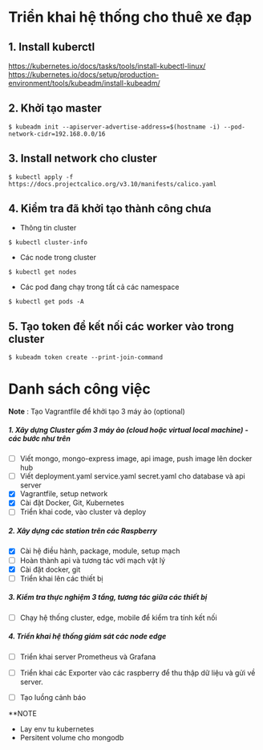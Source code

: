 # Triển khai hệ thống cho thuê xe đạp 

## 1. Install kuberctl
https://kubernetes.io/docs/tasks/tools/install-kubectl-linux/
https://kubernetes.io/docs/setup/production-environment/tools/kubeadm/install-kubeadm/
## 2. Khởi tạo master 
```
$ kubeadm init --apiserver-advertise-address=$(hostname -i) --pod-network-cidr=192.168.0.0/16
```
## 3. Install network cho cluster
```
$ kubectl apply -f https://docs.projectcalico.org/v3.10/manifests/calico.yaml
```
## 4. Kiểm tra đã khởi tạo thành công chưa 
- Thông tin cluster
```
$ kubectl cluster-info
```
- Các node trong cluster
```
$ kubectl get nodes
```
- Các pod đang chạy trong tất cả các namespace
```
$ kubectl get pods -A
```
## 5. Tạo token để kết nối các worker vào trong cluster 
```
$ kubeadm token create --print-join-command
```


# Danh sách công việc
__Note__ : Tạo Vagrantfile để khởi tạo 3 máy ảo (optional) 

##### 1. Xây dựng Cluster gồm 3 máy ảo (cloud hoặc virtual local machine) - các bước như trên
- [ ] Viết mongo, mongo-express image, api image, push image lên docker hub
- [ ] Viết deployment.yaml service.yaml secret.yaml cho database và api server
- [x] Vagrantfile, setup network
- [x] Cài đặt Docker, Git, Kubernetes
- [ ] Triển khai code, vào cluster và deploy
##### 2. Xây dựng các station trên các Raspberry
- [x] Cài hệ điều hành, package, module, setup mạch
- [ ] Hoàn thành api và tương tác với mạch vật lý
- [x] Cài đặt docker, git
- [ ] Triển khai lên các thiết bị
##### 3. Kiểm tra thực nghiệm 3 tầng, tương tác giữa các thiết bị
- [ ] Chạy hệ thống cluster, edge, mobile để kiểm tra tính kết nối
##### 4. Triển khai hệ thống giám sát các node edge
- [ ] Triển khai server Prometheus và Grafana
- [ ] Triển khai các Exporter vào các raspberry để thu thập dữ liệu và gửi về server.
- [ ] Tạo luồng cảnh báo


**NOTE 
- Lay env tu kubernetes 
- Persitent volume cho mongodb